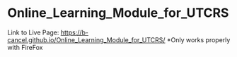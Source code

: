 # Online_Learning_Module_for_UTCRS

Link to Live Page: https://b-cancel.github.io/Online_Learning_Module_for_UTCRS/
*Only works properly with FireFox
